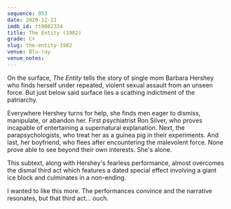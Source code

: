 ```yaml
---
sequence: 953
date: 2020-12-21
imdb_id: tt0082334
title: The Entity (1982)
grade: C+
slug: the-entity-1982
venue: Blu-ray
venue_notes:
---
```


On the surface, _The Entity_ tells the story of single mom Barbara Hershey who finds herself under repeated, violent sexual assault from an unseen force. But just below said surface lies a scathing indictment of the patriarchy.

<!-- end -->

Everywhere Hershey turns for help, she finds men eager to dismiss, manipulate, or abandon her. First psychiatrist Ron Silver, who proves incapable of entertaining a supernatural explanation. Next, the parapsychologists, who treat her as a guinea pig in their experiments. And last, her boyfriend, who flees after encountering the malevolent force. None prove able to see beyond their own interests. She's alone.

This subtext, along with Hershey's fearless performance, almost overcomes the dismal third act which features a dated special effect involving a giant ice block and culminates in a non-ending.

I wanted to like this more. The performances convince and the narrative resonates, but that third act… ouch.